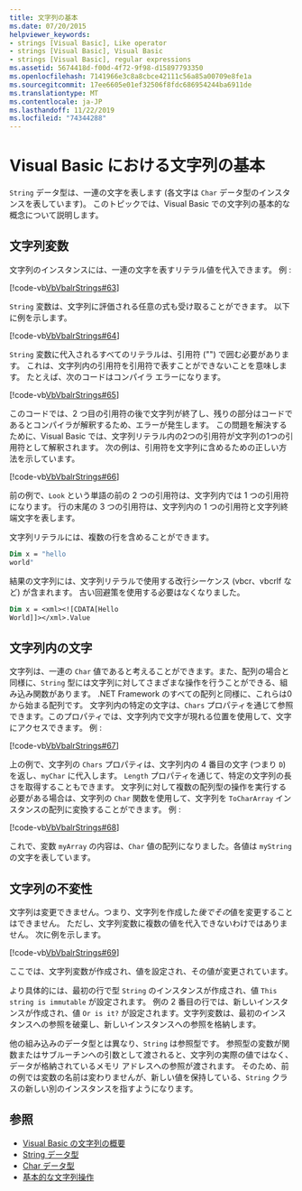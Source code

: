 ```yaml
---
title: 文字列の基本
ms.date: 07/20/2015
helpviewer_keywords:
- strings [Visual Basic], Like operator
- strings [Visual Basic], Visual Basic
- strings [Visual Basic], regular expressions
ms.assetid: 5674418d-f00d-4f72-9f98-d15897793350
ms.openlocfilehash: 7141966e3c8a8cbce42111c56a85a00709e8fe1a
ms.sourcegitcommit: 17ee6605e01ef32506f8fdc686954244ba6911de
ms.translationtype: MT
ms.contentlocale: ja-JP
ms.lasthandoff: 11/22/2019
ms.locfileid: "74344288"
---
```

# <a name="string-basics-in-visual-basic"></a>Visual Basic における文字列の基本
`String` データ型は、一連の文字を表します (各文字は `Char` データ型のインスタンスを表しています)。 このトピックでは、Visual Basic での文字列の基本的な概念について説明します。  
  
## <a name="string-variables"></a>文字列変数  
 文字列のインスタンスには、一連の文字を表すリテラル値を代入できます。 例 :  
  
 [!code-vb[VbVbalrStrings#63](~/samples/snippets/visualbasic/VS_Snippets_VBCSharp/VbVbalrStrings/VB/Class2.vb#63)]  
  
 `String` 変数は、文字列に評価される任意の式も受け取ることができます。 以下に例を示します。  
  
 [!code-vb[VbVbalrStrings#64](~/samples/snippets/visualbasic/VS_Snippets_VBCSharp/VbVbalrStrings/VB/Class2.vb#64)]  
  
 `String` 変数に代入されるすべてのリテラルは、引用符 ("") で囲む必要があります。 これは、文字列内の引用符を引用符で表すことができないことを意味します。 たとえば、次のコードはコンパイラ エラーになります。  
  
 [!code-vb[VbVbalrStrings#65](~/samples/snippets/visualbasic/VS_Snippets_VBCSharp/VbVbalrStrings/VB/Class2.vb#65)]  
  
 このコードでは、2 つ目の引用符の後で文字列が終了し、残りの部分はコードであるとコンパイラが解釈するため、エラーが発生します。 この問題を解決するために、Visual Basic では、文字列リテラル内の2つの引用符が文字列の1つの引用符として解釈されます。 次の例は、引用符を文字列に含めるための正しい方法を示しています。  
  
 [!code-vb[VbVbalrStrings#66](~/samples/snippets/visualbasic/VS_Snippets_VBCSharp/VbVbalrStrings/VB/Class2.vb#66)]  
  
 前の例で、`Look` という単語の前の 2 つの引用符は、文字列内では 1 つの引用符になります。 行の末尾の 3 つの引用符は、文字列内の 1 つの引用符と文字列終端文字を表します。  
  
 文字列リテラルには、複数の行を含めることができます。  
  
```vb  
Dim x = "hello  
world"  
```  
  
 結果の文字列には、文字列リテラルで使用する改行シーケンス (vbcr、vbcrlf など) が含まれます。  古い回避策を使用する必要はなくなりました。  
  
```vb  
Dim x = <xml><![CDATA[Hello  
World]]></xml>.Value  
```  
  
## <a name="characters-in-strings"></a>文字列内の文字  
 文字列は、一連の `Char` 値であると考えることができます。また、配列の場合と同様に、`String` 型には文字列に対してさまざまな操作を行うことができる、組み込み関数があります。 .NET Framework のすべての配列と同様に、これらは0から始まる配列です。 文字列内の特定の文字は、`Chars` プロパティを通じて参照できます。このプロパティでは、文字列内で文字が現れる位置を使用して、文字にアクセスできます。 例 :  
  
 [!code-vb[VbVbalrStrings#67](~/samples/snippets/visualbasic/VS_Snippets_VBCSharp/VbVbalrStrings/VB/Class2.vb#67)]  
  
 上の例で、文字列の `Chars` プロパティは、文字列内の 4 番目の文字 (つまり `D`) を返し、`myChar` に代入します。 `Length` プロパティを通じて、特定の文字列の長さを取得することもできます。 文字列に対して複数の配列型の操作を実行する必要がある場合は、文字列の `Char` 関数を使用して、文字列を `ToCharArray` インスタンスの配列に変換することができます。 例 :  
  
 [!code-vb[VbVbalrStrings#68](~/samples/snippets/visualbasic/VS_Snippets_VBCSharp/VbVbalrStrings/VB/Class2.vb#68)]  
  
 これで、変数 `myArray` の内容は、`Char` 値の配列になりました。各値は `myString` の文字を表しています。  
  
## <a name="the-immutability-of-strings"></a>文字列の不変性  
 文字列は変更できません。つまり、文字列を作成した*後でその*値を変更することはできません。 ただし、文字列変数に複数の値を代入できないわけではありません。 次に例を示します。  
  
 [!code-vb[VbVbalrStrings#69](~/samples/snippets/visualbasic/VS_Snippets_VBCSharp/VbVbalrStrings/VB/Class2.vb#69)]  
  
 ここでは、文字列変数が作成され、値を設定され、その値が変更されています。  
  
 より具体的には、最初の行で型 `String` のインスタンスが作成され、値 `This string is immutable` が設定されます。 例の 2 番目の行では、新しいインスタンスが作成され、値 `Or is it?` が設定されます。文字列変数は、最初のインスタンスへの参照を破棄し、新しいインスタンスへの参照を格納します。  
  
 他の組み込みのデータ型とは異なり、`String` は参照型です。 参照型の変数が関数またはサブルーチンへの引数として渡されると、文字列の実際の値ではなく、データが格納されているメモリ アドレスへの参照が渡されます。 そのため、前の例では変数の名前は変わりませんが、新しい値を保持している、`String` クラスの新しい別のインスタンスを指すようになります。  
  
## <a name="see-also"></a>参照

- [Visual Basic の文字列の概要](../../../../visual-basic/programming-guide/language-features/strings/introduction-to-strings.md)
- [String データ型](../../../../visual-basic/language-reference/data-types/string-data-type.md)
- [Char データ型](../../../../visual-basic/language-reference/data-types/char-data-type.md)
- [基本的な文字列操作](../../../../standard/base-types/basic-string-operations.md)
